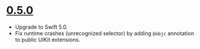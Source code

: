 # [0.5.0](https://github.com/seedco/StackViewController/compare/0.4.0...0.5.0)

- Upgrade to Swift 5.0.
- Fix runtime crashes (unrecognized selector) by adding `@objc` annotation to public UIKit extensions. 
